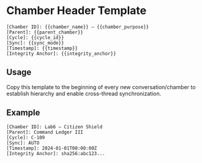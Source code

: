 # Chamber Header Template

```
[Chamber ID]: {{chamber_name}} – {{chamber_purpose}}
[Parent]: {{parent_chamber}}
[Cycle]: {{cycle_id}}
[Sync]: {{sync_mode}}
[Timestamp]: {{timestamp}}
[Integrity Anchor]: {{integrity_anchor}}
```

## Usage
Copy this template to the beginning of every new conversation/chamber to establish hierarchy and enable cross-thread synchronization.

## Example
```
[Chamber ID]: Lab6 – Citizen Shield
[Parent]: Command Ledger III
[Cycle]: C-109
[Sync]: AUTO
[Timestamp]: 2024-01-01T00:00:00Z
[Integrity Anchor]: sha256:abc123...
```